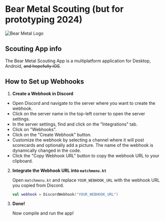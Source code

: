 # Bear Metal Scouting (but for prototyping 2024)

![Bear Metal Logo](composeApp/src/commonMain/resources/bearmetallogo.jpg)

## Scouting App info

The Bear Metal Scouting App is a multiplatform application for Desktop, Android, ~~and hopefully iOS~~.

## How to Set up Webhooks

1. **Create a Webhook in Discord**

- Open Discord and navigate to the server where you want to create the webhook.
- Click on the server name in the top-left corner to open the server settings.
- In the server settings, find and click on the "Integrations" tab.
- Click on "Webhooks".
- Click on the "Create Webhook" button.
- Customize the webhook by selecting a channel where it will post scorecards and optionally add a picture. The name of
  the webhook is dynamically changed in the code.
- Click the "Copy Webhook URL" button to copy the webhook URL to your clipboard.

2. **Integrate the Webhook URL into `matchmenu.kt`**

   Open `matchmenu.kt` and replace `YOUR_WEBHOOK_URL` with the webhook URL you copied from Discord.

   ```kotlin
   val webhook = DiscordWebhook("YOUR_WEBHOOK_URL")
   ```

3. **Done!**

   Now compile and run the app!